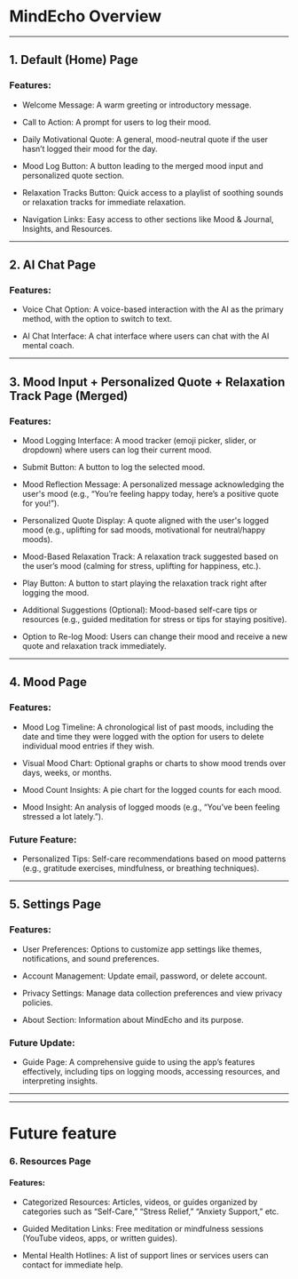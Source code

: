 # MindEcho Overview

---

## 1. Default (Home) Page

### Features:

- Welcome Message: A warm greeting or introductory message.

- Call to Action: A prompt for users to log their mood.

- Daily Motivational Quote: A general, mood-neutral quote if the user hasn’t logged their mood for the day.

- Mood Log Button: A button leading to the merged mood input and personalized quote section.

- Relaxation Tracks Button: Quick access to a playlist of soothing sounds or relaxation tracks for immediate relaxation.

- Navigation Links: Easy access to other sections like Mood & Journal, Insights, and Resources.

---

## 2. AI Chat Page

### Features:

- Voice Chat Option: A voice-based interaction with the AI as the primary method, with the option to switch to text.

- AI Chat Interface: A chat interface where users can chat with the AI mental coach.

---

## 3. Mood Input + Personalized Quote + Relaxation Track Page (Merged)

### Features:

- Mood Logging Interface: A mood tracker (emoji picker, slider, or dropdown) where users can log their current mood.

- Submit Button: A button to log the selected mood.

- Mood Reflection Message: A personalized message acknowledging the user's mood (e.g., “You’re feeling happy today, here’s a positive quote for you!”).

- Personalized Quote Display: A quote aligned with the user's logged mood (e.g., uplifting for sad moods, motivational for neutral/happy moods).

- Mood-Based Relaxation Track: A relaxation track suggested based on the user’s mood (calming for stress, uplifting for happiness, etc.).

- Play Button: A button to start playing the relaxation track right after logging the mood.

- Additional Suggestions (Optional): Mood-based self-care tips or resources (e.g., guided meditation for stress or tips for staying positive).

- Option to Re-log Mood: Users can change their mood and receive a new quote and relaxation track immediately.

---

## 4. Mood Page

### Features:

- Mood Log Timeline: A chronological list of past moods, including the date and time they were logged with the option for users to delete individual mood entries if they wish.

- Visual Mood Chart: Optional graphs or charts to show mood trends over days, weeks, or months.

- Mood Count Insights: A pie chart for the logged counts for each mood.

- Mood Insight: An analysis of logged moods (e.g., “You’ve been feeling stressed a lot lately.”).

### Future Feature:

- Personalized Tips: Self-care recommendations based on mood patterns (e.g., gratitude exercises, mindfulness, or breathing techniques).

---


## 5. Settings Page

### Features:

- User Preferences: Options to customize app settings like themes, notifications, and sound preferences.

- Account Management: Update email, password, or delete account.

- Privacy Settings: Manage data collection preferences and view privacy policies.

- About Section: Information about MindEcho and its purpose.

### Future Update:

- Guide Page: A comprehensive guide to using the app’s features effectively, including tips on logging moods, accessing resources, and interpreting insights.

---



------------------------------------------
# Future feature 

### 6. Resources Page

#### Features:

- Categorized Resources: Articles, videos, or guides organized by categories such as “Self-Care,” “Stress Relief,” “Anxiety Support,” etc.

- Guided Meditation Links: Free meditation or mindfulness sessions (YouTube videos, apps, or written guides).

- Mental Health Hotlines: A list of support lines or services users can contact for immediate help.

